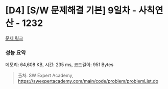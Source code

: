 # [D4] [S/W 문제해결 기본] 9일차 - 사칙연산 - 1232 

[문제 링크](https://swexpertacademy.com/main/code/problem/problemDetail.do?contestProbId=AV141J8KAIcCFAYD) 

### 성능 요약

메모리: 64,608 KB, 시간: 235 ms, 코드길이: 951 Bytes



> 출처: SW Expert Academy, https://swexpertacademy.com/main/code/problem/problemList.do